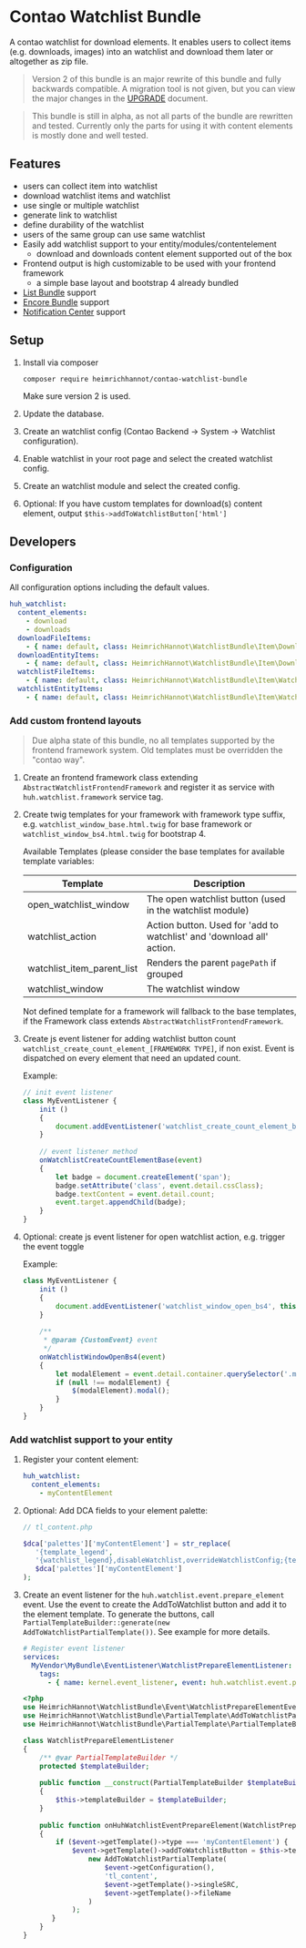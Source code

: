 # Contao Watchlist Bundle

A contao watchlist for download elements. It enables users to collect items (e.g. downloads, images) into an watchlist and download them later or altogether as zip file.

> Version 2 of this bundle is an major rewrite of this bundle and fully backwards compatible. A migration tool is not given, but you can view the major changes in the [UPGRADE](./UPGRADE.md) document.

> This bundle is still in alpha, as not all parts of the bundle are rewritten and tested. Currently only the parts for using it with content elements is mostly done and well tested.

## Features

* users can collect item into watchlist
* download watchlist items and watchlist
* use single or multiple watchlist
* generate link to watchlist
* define durability of the watchlist
* users of the same group can use same watchlist
* Easily add watchlist support to your entity/modules/contentelement
    * download and downloads content element supported out of the box
* Frontend output is high customizable to be used with your frontend framework
    * a simple base layout and bootstrap 4 already bundled
* [List Bundle](https://github.com/heimrichhannot/contao-list-bundle) support
* [Encore Bundle](https://github.com/heimrichhannot/contao-encore-bundle) support
* [Notification Center](https://github.com/terminal42/contao-notification_center) support


## Setup

1. Install via composer
    
    ```
    composer require heimrichhannot/contao-watchlist-bundle
    ```
    Make sure version 2 is used.
    
1. Update the database.

1. Create an watchlist config (Contao Backend -> System -> Watchlist configuration).

1. Enable watchlist in your root page and select the created watchlist config.

1. Create an watchlist module and select the created config.

1. Optional: If you have custom templates for download(s) content element, output `$this->addToWatchlistButton['html']`


## Developers

### Configuration

All configuration options including the default values.

```yaml
huh_watchlist:
  content_elements:
    - download
    - downloads
  downloadFileItems:
    - { name: default, class: HeimrichHannot\WatchlistBundle\Item\DownloadItemFile }
  downloadEntityItems:
    - { name: default, class: HeimrichHannot\WatchlistBundle\Item\DownloadItemEntity }
  watchlistFileItems:
    - { name: default, class: HeimrichHannot\WatchlistBundle\Item\WatchlistItemFile }
  watchlistEntityItems:
    - { name: default, class: HeimrichHannot\WatchlistBundle\Item\WatchlistItemEntity }
```

### Add custom frontend layouts

> Due alpha state of this bundle, no all templates supported by the frontend framework system. Old templates must be overridden the "contao way".

1. Create an frontend framework class extending `AbstractWatchlistFrontendFramework` and register it as service with `huh.watchlist.framework` service tag.

1. Create twig templates for your framework with framework type suffix, e.g. `watchlist_window_base.html.twig` for base framework or `watchlist_window_bs4.html.twig` for bootstrap 4.

    Available Templates (please consider the base templates for available template variables:
    
    Template                   | Description
    -------------------------- | -----------
    open_watchlist_window      | The open watchlist button (used in the watchlist module)
    watchlist_action           | Action button. Used for 'add to watchlist' and 'download all' action.
    watchlist_item_parent_list | Renders the parent `pagePath` if grouped  
    watchlist_window           | The watchlist window 
    
    Not defined template for a framework will fallback to the base templates, if the Framework class extends `AbstractWatchlistFrontendFramework`.
    
1. Create js event listener for adding watchlist button count `watchlist_create_count_element_[FRAMEWORK TYPE]`, if non exist. Event is dispatched on every element that need an updated count.

    Example: 
    
    ```js
    // init event listener
    class MyEventListener {
        init () 
        {
            document.addEventListener('watchlist_create_count_element_base', this.onWatchlistCreateCountElementBase);
        }
        
        // event listener method
        onWatchlistCreateCountElementBase(event)
        {
            let badge = document.createElement('span');
            badge.setAttribute('class', event.detail.cssClass);
            badge.textContent = event.detail.count;
            event.target.appendChild(badge);
        }
    }
    ```

1. Optional: create js event listener for open watchlist action, e.g. trigger the event toggle

    Example:

    ```js
    class MyEventListener {
        init () 
        {
            document.addEventListener('watchlist_window_open_bs4', this.onWatchlistWindowOpenBs4);
        }
        
        /**
         * @param {CustomEvent} event
         */
        onWatchlistWindowOpenBs4(event)
        {
            let modalElement = event.detail.container.querySelector('.modal');
            if (null !== modalElement) {
                $(modalElement).modal();
            }
        }
    }
    ```

### Add watchlist support to your entity

1. Register your content element:

    ```yaml
    huh_watchlist:
      content_elements:
        - myContentElement
    ```
    
2. Optional: Add DCA fields to your element palette:

    ```php
    // tl_content.php
 
    $dca['palettes']['myContentElement'] = str_replace(
       '{template_legend',
       '{watchlist_legend},disableWatchlist,overrideWatchlistConfig;{template_legend', 
       $dca['palettes']['myContentElement']
    );
    ```
    
3. Create an event listener for the `huh.watchlist.event.prepare_element` event. Use the event to create the AddToWatchlist button and add it to the element template. To generate the buttons, call `PartialTemplateBuilder::generate(new AddToWatchlistPartialTemplate())`. See example for more details.

    ```yaml
    # Register event listener
    services:
      MyVendor\MyBundle\EventListener\WatchlistPrepareElementListener:
        tags:
          - { name: kernel.event_listener, event: huh.watchlist.event.prepare_element }
    ```
    
    ```php
    <?php
    use HeimrichHannot\WatchlistBundle\Event\WatchlistPrepareElementEvent;
    use HeimrichHannot\WatchlistBundle\PartialTemplate\AddToWatchlistPartialTemplate;
    use HeimrichHannot\WatchlistBundle\PartialTemplate\PartialTemplateBuilder;
    
    class WatchlistPrepareElementListener
    {
        /** @var PartialTemplateBuilder */
        protected $templateBuilder;
        
        public function __construct(PartialTemplateBuilder $templateBuilder) 
        {
            $this->templateBuilder = $templateBuilder;
        }
        
        public function onHuhWatchlistEventPrepareElement(WatchlistPrepareElementEvent $event)
        {
            if ($event->getTemplate()->type === 'myContentElement') {
                $event->getTemplate()->addToWatchlistButton = $this->templateBuilder->generate(
                    new AddToWatchlistPartialTemplate(
                        $event->getConfiguration(),
                        'tl_content',
                        $event->getTemplate()->singleSRC,
                        $event->getTemplate()->fileName
                    )
                );
           }
        }
    }
    ```